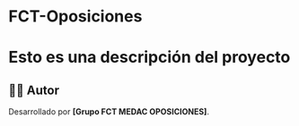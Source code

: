 # FCT-Oposiciones
# Esto es una descripción del proyecto











## 👨‍💻 Autor

Desarrollado por **[Grupo FCT MEDAC OPOSICIONES]**.
